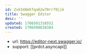 ```yaml
---
id: 2xk548m5fqa62w70rr70jik
title: Swagger Editor
desc: ''
updated: 1706501316552
created: 1706498838384
---
```


- url: https://editor-next.swagger.io/
- support: [[prdct.asyncapi]]